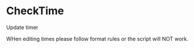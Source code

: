 # CheckTime
Update timer


WHen editing times please follow format rules or the script will NOT work.
